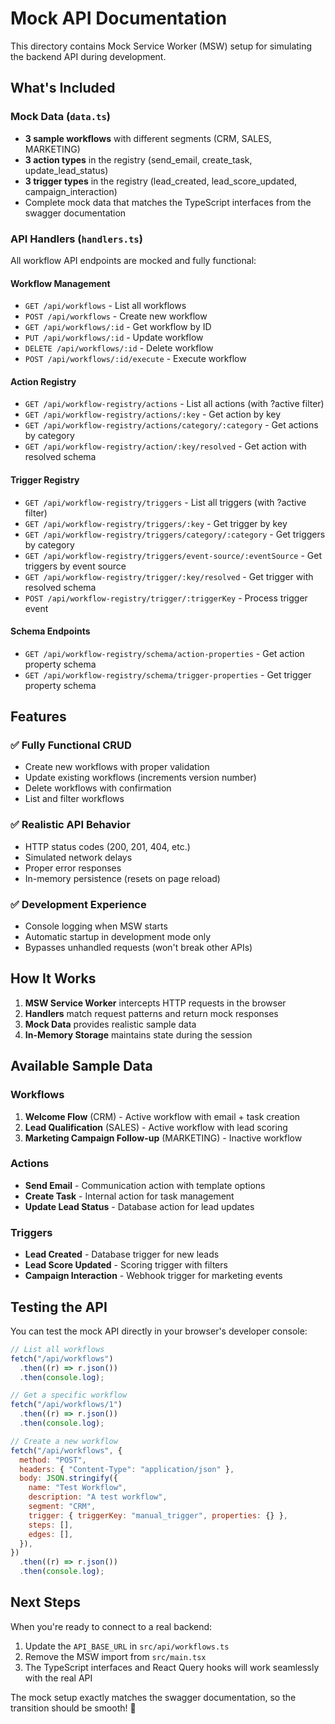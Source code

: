 # Mock API Documentation

This directory contains Mock Service Worker (MSW) setup for simulating the backend API during development.

## What's Included

### Mock Data (`data.ts`)

- **3 sample workflows** with different segments (CRM, SALES, MARKETING)
- **3 action types** in the registry (send_email, create_task, update_lead_status)
- **3 trigger types** in the registry (lead_created, lead_score_updated, campaign_interaction)
- Complete mock data that matches the TypeScript interfaces from the swagger documentation

### API Handlers (`handlers.ts`)

All workflow API endpoints are mocked and fully functional:

#### Workflow Management

- `GET /api/workflows` - List all workflows
- `POST /api/workflows` - Create new workflow
- `GET /api/workflows/:id` - Get workflow by ID
- `PUT /api/workflows/:id` - Update workflow
- `DELETE /api/workflows/:id` - Delete workflow
- `POST /api/workflows/:id/execute` - Execute workflow

#### Action Registry

- `GET /api/workflow-registry/actions` - List all actions (with ?active filter)
- `GET /api/workflow-registry/actions/:key` - Get action by key
- `GET /api/workflow-registry/actions/category/:category` - Get actions by category
- `GET /api/workflow-registry/action/:key/resolved` - Get action with resolved schema

#### Trigger Registry

- `GET /api/workflow-registry/triggers` - List all triggers (with ?active filter)
- `GET /api/workflow-registry/triggers/:key` - Get trigger by key
- `GET /api/workflow-registry/triggers/category/:category` - Get triggers by category
- `GET /api/workflow-registry/triggers/event-source/:eventSource` - Get triggers by event source
- `GET /api/workflow-registry/trigger/:key/resolved` - Get trigger with resolved schema
- `POST /api/workflow-registry/trigger/:triggerKey` - Process trigger event

#### Schema Endpoints

- `GET /api/workflow-registry/schema/action-properties` - Get action property schema
- `GET /api/workflow-registry/schema/trigger-properties` - Get trigger property schema

## Features

### ✅ Fully Functional CRUD

- Create new workflows with proper validation
- Update existing workflows (increments version number)
- Delete workflows with confirmation
- List and filter workflows

### ✅ Realistic API Behavior

- HTTP status codes (200, 201, 404, etc.)
- Simulated network delays
- Proper error responses
- In-memory persistence (resets on page reload)

### ✅ Development Experience

- Console logging when MSW starts
- Automatic startup in development mode only
- Bypasses unhandled requests (won't break other APIs)

## How It Works

1. **MSW Service Worker** intercepts HTTP requests in the browser
2. **Handlers** match request patterns and return mock responses
3. **Mock Data** provides realistic sample data
4. **In-Memory Storage** maintains state during the session

## Available Sample Data

### Workflows

1. **Welcome Flow** (CRM) - Active workflow with email + task creation
2. **Lead Qualification** (SALES) - Active workflow with lead scoring
3. **Marketing Campaign Follow-up** (MARKETING) - Inactive workflow

### Actions

- **Send Email** - Communication action with template options
- **Create Task** - Internal action for task management
- **Update Lead Status** - Database action for lead updates

### Triggers

- **Lead Created** - Database trigger for new leads
- **Lead Score Updated** - Scoring trigger with filters
- **Campaign Interaction** - Webhook trigger for marketing events

## Testing the API

You can test the mock API directly in your browser's developer console:

```javascript
// List all workflows
fetch("/api/workflows")
  .then((r) => r.json())
  .then(console.log);

// Get a specific workflow
fetch("/api/workflows/1")
  .then((r) => r.json())
  .then(console.log);

// Create a new workflow
fetch("/api/workflows", {
  method: "POST",
  headers: { "Content-Type": "application/json" },
  body: JSON.stringify({
    name: "Test Workflow",
    description: "A test workflow",
    segment: "CRM",
    trigger: { triggerKey: "manual_trigger", properties: {} },
    steps: [],
    edges: [],
  }),
})
  .then((r) => r.json())
  .then(console.log);
```

## Next Steps

When you're ready to connect to a real backend:

1. Update the `API_BASE_URL` in `src/api/workflows.ts`
2. Remove the MSW import from `src/main.tsx`
3. The TypeScript interfaces and React Query hooks will work seamlessly with the real API

The mock setup exactly matches the swagger documentation, so the transition should be smooth! 🚀
